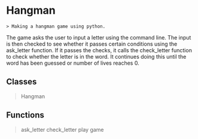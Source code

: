 # Hangman

    > Making a hangman game using python. 
    
The game asks the user to input a letter using the command line. The input is then checked to see whether it passes certain conditions using the ask_letter function. If it passes the checks, it calls the check_letter function to check whether the letter is in the word. It continues doing this until the word has been guessed or number of lives reaches 0.
    
    
## Classes
> Hangman

## Functions

> ask_letter
> check_letter
> play game

